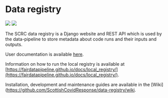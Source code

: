 # Data registry

[![][travis-master-img]][travis-master-url] [![][travis-develop-img]][travis-develop-url]

The SCRC data registry is a Django website and REST API which is used by the data-pipeline to store metadata about code runs and their inputs and outputs.

User documentation is available [here](docs/index.md).

Information on how to run the local registry is available at [https://fairdatapipeline.github.io/docs/local_registry/](https://fairdatapipeline.github.io/docs/local_registry/).

Installation, development and maintenance guides are available in the [Wiki](https://github.com/ScottishCovidResponse/data-registry/wiki.

[travis-master-img]: https://img.shields.io/travis/com/ScottishCovidResponse/data-registry/master?label=build-master
[travis-master-url]: https://travis-ci.com/ScottishCovidResponse/data-registry?branch=master

[travis-develop-img]: https://img.shields.io/travis/com/ScottishCovidResponse/data-registry/develop?label=build-develop
[travis-develop-url]: https://travis-ci.com/ScottishCovidResponse/data-registry?branch=develop
